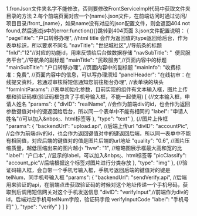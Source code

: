 1.fronJson文件夹名字不能修改，否则要修改FrontServiceImpl代码中获取文件夹目录的方法
2.每个前端页面对应一个{name}.json文件，在前端访问时通过访问/项目目录/front_{name}，如果name没有对应的json配置文件，则会返回404 not found,然后通过js中的error:function(){}跳转到404页面
3.json文件配置说明：
{    
	"pageTitle": "户口转移办理", //html title 会作为返回值的type返回给后台，作为表单标识，所以要求不同名
	"navTitle": "世纪城社区",//导航条的标题
	"fnId":"12"//对应的功能id，用来反馈给后台做数据存储
    "navSubTitle": "&nbsp;&nbsp;便民服务平台",//导航条的副标题 
    "mainTitle": "民政服务",//页面内容中的标题
    "mainSubTitle": "户口转移办理", //页面内容中的副标题
    "mainInfo": "收费标准：免费", //页面内容中的信息，可以写办理须知
    "panelHeader": "在线初审：在线提交资料，若通过审核将短信通知您前往柜台办理", //表单块的块头
    "formInitParams": //表单初始化参数，目前实现的组件有文本输入框，图片上传框和验证码框(验证码框包含了手机号输入框，不能一起使用)
    [
        {//文本输入框，申请人姓名
            "params": {
                "divID": "realName", //会作为前端div的id，也会作为返回参数键值对中的键返回给后台，所以同一个表单中不能有相同的
                "label": "申请人姓名"//可以加入&nbps;、html标签等
            }, 
            "type": "text"
        }, 
        {//图片上传框
            "params": {
                "backendUrl": "upload.api", //后端上传url
                "divID": "accountPic", //会作为前端div的id，也会作为返回键值对中的键返回后端，所以同一表单中不能有相同值，对应后端的键值对的值是图片后端的url地址
                "quality": "0.6", //图片压缩质量，越低压缩出来的图片越小
                "hvw": "1", //缩略图展示框最大高和宽的比
                "label": "户口本", //显示的label，可以加入&nbps;、html标签等
                "picClassify": "account_pic"//后端根据这个标签对图片进行分类存放
            }, 
            "type": "img"
        }, 
        {//验证码输入框，会自带一个手机号输入框，手机号返回后端的键值对的键是telNum，同手机号输入框
            "params": {
                "backendUrl": "sendVerify.api", //后端用来验证的api，在前端点击获取验证码的时候对这个地址传递一个手机号码，获取到后调用短信网关对这个手机发送信息
                "divID": "verifyInput",//前端作为div的id，后端对应手机号telNum字段，验证码字段 verifyInputCode
                "label": "手机号码"
            }, 
            "type": "verify"
        }
    ]
}